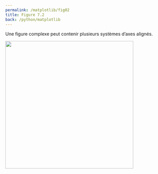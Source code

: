 ```yaml
---
permalink: /matplotlib/fig02
title: Figure 7.2
back: /python/matplotlib
---
```


Une figure complexe peut contenir plusieurs systèmes d’axes alignés.

<img src="/python/_static/matplotlib/fig02.png" width="400px"/>

<script src="https://emgithub.com/embed.js?target=https%3A%2F%2Fgithub.com%2Fxoolive%2Fpython%2Fblob%2Fmaster%2F02-ecosysteme%2F07-matplotlib%2Ffig02.py&style=github-gist&showLineNumbers=on"></script>
